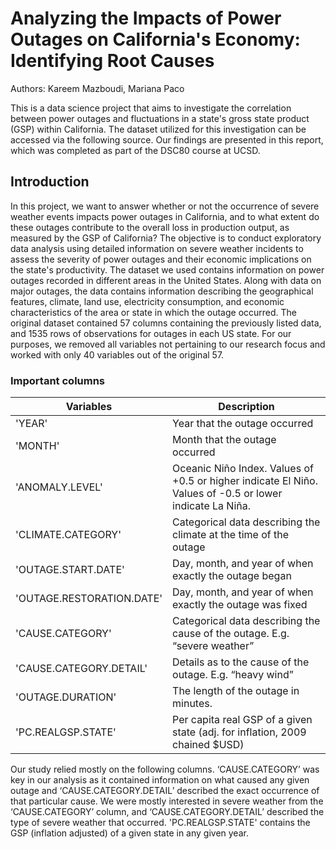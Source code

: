 # Analyzing the Impacts of Power Outages on California's Economy: Identifying Root Causes

Authors: Kareem Mazboudi, Mariana Paco

This is a data science project that aims to investigate the correlation between power outages and fluctuations in a state's gross state product (GSP) within California. The dataset utilized for this investigation can be accessed via the following source. Our findings are presented in this report, which was completed as part of the DSC80 course at UCSD.

## Introduction
In this project, we want to answer whether or not the occurrence of severe weather events impacts power outages in California, and to what extent do these outages contribute to the overall loss in production output, as measured by the GSP of California? The objective is to conduct exploratory data analysis using detailed information on severe weather incidents to assess the severity of power outages and their economic implications on the state's productivity. The dataset we used contains information on power outages recorded in different areas in the United States. Along with data on major outages, the data contains information describing the geographical features, climate, land use, electricity consumption, and economic characteristics of the area or state in which the outage occurred. The original dataset contained 57 columns containing the previously listed data, and 1535 rows of observations for outages in each US state. For our purposes, we removed all variables not pertaining to our research focus and worked with only 40 variables out of the original 57. 

### Important columns 
| Variables					|Description|
| --- 						|---|
|'YEAR' 					|Year that the outage occurred|
|'MONTH' 					|Month that the outage occurred|
|'ANOMALY.LEVEL' 			|Oceanic Niño Index. Values of +0.5 or higher indicate El Niño. Values of -0.5 or lower indicate La Niña.|
|'CLIMATE.CATEGORY' 		|Categorical data describing the climate at the time of the outage|
|'OUTAGE.START.DATE'  		|Day, month, and year of when exactly the outage began|
|'OUTAGE.RESTORATION.DATE'  |Day, month, and year of when exactly the outage was fixed|
|'CAUSE.CATEGORY' 			|Categorical data describing the cause of the outage. E.g. “severe weather”|
|'CAUSE.CATEGORY.DETAIL' 	|Details as to the cause of the outage. E.g. “heavy wind”|
|'OUTAGE.DURATION' 			|The length of the outage in minutes.|
|'PC.REALGSP.STATE' 		|Per capita real GSP of a given state (adj. for inflation, 2009 chained $USD)|

Our study relied mostly on the following columns. ‘CAUSE.CATEGORY’ was key in our analysis as it contained information on what caused any given outage and ‘CAUSE.CATEGORY.DETAIL’  described the exact occurrence of that particular cause. We were mostly interested in severe weather from the ‘CAUSE.CATEGORY’ column, and ‘CAUSE.CATEGORY.DETAIL’ described the type of severe weather that occurred. 'PC.REALGSP.STATE' contains the GSP (inflation adjusted) of a given state in any given year.
